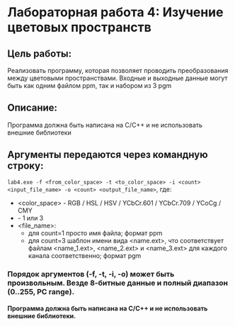 # Лабораторная работа 4: Изучение цветовых пространств
## **Цель работы**:  
Реализовать программу, которая позволяет проводить преобразования между цветовыми пространствами. Входные и выходные данные могут быть как одним файлом ppm, так и набором из 3 pgm
## **Описание**:  
Программа должна быть написана на C/C++ и не использовать внешние библиотеки
## Аргументы передаются через командную строку:  
`lab4.exe -f <from_color_space> -t <to_color_space> -i <count> <input_file_name> -o <count> <output_file_name>`, где:
* <color_space> - RGB / HSL / HSV / YCbCr.601 / YCbCr.709 / YCoCg / CMY
* <count> - 1 или 3
* <file_name>:
    + для count=1 просто имя файла; формат ppm
    + для count=3 шаблон имени вида <name.ext>, что соответствует файлам <name_1.ext>, <name_2.ext> и <name_3.ext> для каждого канала соответственно; формат pgm  
### Порядок аргументов (-f, -t, -i, -o) может быть произвольным. Везде 8-битные данные и полный диапазон (0..255, PC range).
#### Программа должна быть написана на C/C++ и не использовать внешние библиотеки.
